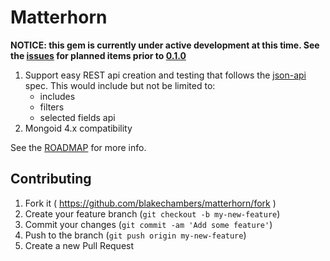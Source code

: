 # Matterhorn

**NOTICE: this gem is currently under active development at this time. See the [issues][issues] for planned items prior to [0.1.0][milestone]**

1. Support easy REST api creation and testing that follows the [json-api](http://jsonapi.org/) spec.  This would include but not be limited to:
   * includes
   * filters
   * selected fields api
2. Mongoid 4.x compatibility

See the [ROADMAP][roadmap] for more info.

## Contributing

1. Fork it ( https://github.com/blakechambers/matterhorn/fork )
2. Create your feature branch (`git checkout -b my-new-feature`)
3. Commit your changes (`git commit -am 'Add some feature'`)
4. Push to the branch (`git push origin my-new-feature`)
5. Create a new Pull Request

[issues]:  https://github.com/blakechambers/matterhorn/issues
[milestone]: https://github.com/blakechambers/matterhorn/milestones/0.1.0%20-%20Initial%20release
[roadmap]: https://github.com/blakechambers/matterhorn/blob/master/ROADMAP.md

